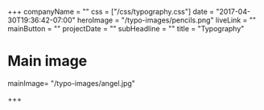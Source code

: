 +++
companyName = ""
css = ["/css/typography.css"]
date = "2017-04-30T19:36:42-07:00"
heroImage = "/typo-images/pencils.png"
liveLink = ""
mainButton = ""
projectDate = ""
subHeadline = ""
title = "Typography"

# Main image
mainImage= "/typo-images/angel.jpg"

+++
